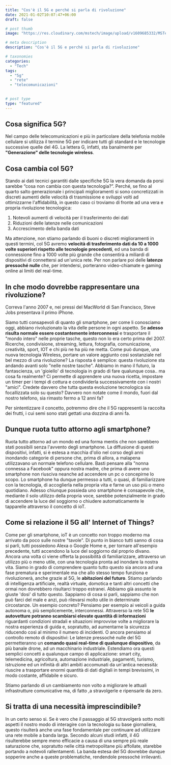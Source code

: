 ```yaml
---
title: "Cos'è il 5G e perché si parla di rivoluzione"
date: 2021-01-02T10:07:47+06:00
draft: false

# post thumb
image: "https://res.cloudinary.com/mstech/image/upload/v1609685332/MSTech/post_thumbnails/5g_knq1yy.jpg"

# meta description
description: "Cos'è il 5G e perché si parla di rivoluzione"

# taxonomies
categories:
  - "Tech"
tags:
  - "5g"
  - "rete"
  - "telecomunicazioni"
 

# post type
type: "featured"
---
```


## Cosa significa 5G?

Nel campo delle telecomunicazioni e più in particolare della telefonia mobile cellulare si utilizza il termine 5G per indicare tutti gli standard e le tecnologie successive quelle del 4G. La lettera G, infatti, sta  banalmente per **"Generazione" delle tecnologie wireless**.

## Cosa cambia col 5G?

Stando ai dati tecnici garantiti dalle specifiche 5G la vera domanda da porsi sarebbe “cosa non cambia con questa tecnologia?”. Perché, se fino al quarto salto generazionale i principali miglioramenti si sono concretizzati in discreti aumenti delle velocità di trasmissione e sviluppi volti ad ottimizzarne l'affidabilità, in questo caso ci troviamo di fronte ad una vera e propria rivoluzione tecnologica:

1. Notevoli aumenti di velocità per il trasferimento dei dati
2. Riduzioni delle latenze nelle comunicazioni
3. Accrescimento della banda dati


Ma attenzione, non stiamo parlando di buoni o discreti miglioramenti in questi termini, col 5G avremo **velocità di trasferimento dati da 10 a 1000 volte superiori rispetto alle tecnologie precedenti**, ed una banda di connessione fino a 1000 volte più grande che consentirà a miliardi di dispositivi di connettersi ad un'unica rete. Per non parlare poi delle **latenze pressoché nulle** che, per intendersi, porteranno video-chiamate e gaming online ai limiti del real-time.

## In che modo dovrebbe rappresentare una rivoluzione?

Correva l'anno 2007 e, nei pressi del MacWorld di San Francisco, Steve Jobs presentava il primo iPhone.

Siamo tutti consapevoli di quanto gli smartphone, per come li conosciamo oggi, abbiano rivoluzionato la vita delle persone in ogni aspetto. Se **adesso risulta normale essere costantemente interconnessi** e trasportare il "mondo intero" nelle proprie tasche, questo non lo era certo prima del 2007. Ricerche, condivisione, streaming, lettura, fotografia, comunicazione, creatività, sport, IOT e chi più ne ha più ne metta.
Come può dunque, una nuova tecnologia Wireless, portare un valore aggiunto così sostanziale nel bel mezzo di una rivoluzione?
La risposta è semplice: questa rivoluzione sta andando avanti solo "nelle nostre tasche". Abbiamo in mano il futuro, la fantascienza, un 'gioiello' di tecnologia in grado di fare qualunque cosa.. ma cosa fa realmente?
Ci permette di apprendere una nuova ricetta, impostare un timer per i tempi di cottura e condividerla successivamente con i nostri "amici".
Credete davvero che tutta questa evoluzione tecnologica sia focallizzata solo su questo? Davvero non notate come il mondo, fuori dal nostro telefono, sia rimasto fermo a 12 anni fa?

Per sintentizzare il concetto, potremmo dire che il 5G rappresenti la raccolta dei frutti, i cui semi sono stati gettati una dozzina di anni fa.

## Dunque ruota tutto attorno agli smartphone?

Ruota tutto attorno ad un mondo ed una forma mentis che non sarebbero stati possibili senza l'avvento degli smartphone.
La diffusione di questi dispositivi, infatti, si è estesa a macchia d'olio nel corso degli anni inondando categorie di persone che, prima di allora, a malapena utilizzavano un normale telefono cellulare.
Basti pensare alla "nonna connessa a Facebook" oppura nostra madre, che prima di avere uno smartphone non riusciva neanche ad accendere un pc o concepirne lo scopo.
Lo smartphone ha dunque permesso a tutti, o quasi, di familiarizzare con la tecnologia, di accoglierla nella propria vita e farne un uso più o meno quotidiano.
Adesso chiunque possieda uno smartphone è consapevole che, mediante il solo utilizzo della propria voce, sarebbe potenzialmente in grado di accendere la luce del soggiorno o chiudere automaticamente le tapparelle attraverso il concetto di ioT.

## Come si relazione il 5G all' Internet of Things?

Come per gli smartphone, ioT è un concetto non troppo moderno ma arrivato da poco sulle nostre "tavole".
Di punto in bianco tutti sanno di cosa si parli, tutti possiedono Alexa o Google Home e, per tornare all'esempio precedente, tutti accendono la luce del soggiorno dal proprio divano.
Ancora una volta ci viene offerta la possibilità di familiarizzare, attraverso un utilizzo più o meno utile, con una tecnologia pronta ad inondare la nostra vita. Siamo in grado di comprendere quanto tutto questo sia ancora ad una fase prematura e sperimentale ma che allo stesso tempo funziona e rivoluzionerà, anche grazie al 5G, le **abitazioni del futuro**.
Stiamo parlando di intelligenza artificiale, realtà virtuale, domotica e tanti altri concetti che ormai non dovrebbero risultarci troppo estranei. Abbiamo già assunto le giuste 'dosi' di tutto questo.  Sappiamo di cosa si parli, sappiamo che non può farci del male e anzi, può rilevarsi molto utile in determinate circostanze.
Un esempio concreto? Pensiamo per esempio ai veicoli a guida autonoma o, più semplicemente, interconnessi. Attraverso la rete 5G **le autovetture potranno scambiarsi elevate quantità di informazioni** riguardanti condizioni stradali e situazioni improvvise volte a migliorare la nostra esperienza di guida e, sopratutto, ad aumentarne la sicurezza riducendo così al minimo il numero di incidenti.
O ancora pensiamo al controllo remoto di dispositivi: Le latenze pressoché nulle del 5G permetteranno un **comando quasi real-time di qualunque dispositivo**, da più banale drone, ad un macchinario industriale. Estendiamo ora questi semplici concetti a qualunque campo di applicazione: smart city,  telemedicina, agricoltura, automazione industriale, pagamenti, turismo, istruzione ed un infinità di altri ambiti accomunati da un'antica necessità: riuscire a trasportare enormi quantità di dati digitali in tempi brevissimi, in modo costante, affidabile e sicuro.

Stiamo parlando di un cambiamento non volto a migliorare le attuali infrastrutture comunicative ma, di fatto ,a stravolgerle e ripensarle da zero. 

## Si tratta di una necessità imprescindibile?

In un certo senso si. Se è vero che il passaggio al 5G stravolgerà sotto molti aspetti il nostro modo di interagire con la tecnologia su base giornaliera, questo risulterà anche una fase fondamentale per continuare ad utilizzare una rete mobile a banda larga. Secondo alcuni studi infatti, il 4G risulterebbe sempre meno efficacie a causa di una sempre più reale saturazione che, sopratutto nelle città metropolitane più affollate, starebbe portando a notevoli rallentamenti. La banda estesa del 5G dovrebbe dunque sopperire anche a queste problematiche, rendendole pressoché irrilevanti.


